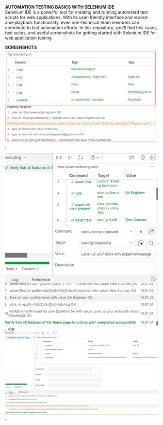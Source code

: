 **AUTOMATION TESTING BASICS WITH SELENIUM IDE**   <br>
Selenium IDE is a powerful tool for creating and running automated test scripts for web applications. With its user-friendly interface and record-and-playback functionality, even non-technical team members can contribute to test automation efforts. In this repository, you'll find test cases, test suites, and useful screenshots for getting started with Selenium IDE for web application testing. <br>

**SCREENSHOTS**   <br>
![Screenshots](./Selenium_Screenshot.png). <br>

![Screenshots](./Screenshot%202023-09-07%20100243.png).  <br
![Screenshots](./Screenshot%202023-09-07%20104436.png).